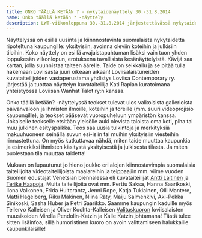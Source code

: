 ```yaml
---
title: ONKO TÄÄLLÄ KETÄÄN ? - nykytaidenäyttely 30.-31.8.2014
name: Onko täällä ketään ? -näyttely
description: LWT-viikonloppuna 30.-31.8.2014 järjestettävässä nykytaidenäyttelyssä on esillä uusinta ja kiinnnostavinta suomalaista nykytaidetta ripoteltuna kaupungille, LWT-koteihin ja julkisiin tiloihin.
---
```


Näyttelyssä on esillä uusinta ja kiinnnostavinta suomalaista nykytaidetta ripoteltuna kaupungille: yksityisiin, avoinna oleviin koteihin ja julkisiin tiloihin. Koko näyttely on esillä avajaistapahtuman lisäksi vain tuon yhden loppukesän viikonlopun, erotuksena tavallisista kesänäyttelyistä. Kävijä saa kartan, jolla suunnistaa taiteen äärelle. Taide on seikkailu ja se pitää tulla hakemaan Loviisasta juuri oikeaan aikaan! Loviisalaistuneiden kuvataiteilijoiden vastaperustama yhdistys Loviisa Contemporary ry. järjestää ja tuottaa näyttelyn kuvataiteilija Kati Rapian kuratoimana yhteistyössä Loviisan Wanhat Talot ry:n kanssa.

Onko täällä ketään? -näyttelyssä teokset tulevat ulos valkoisista gallerioista päivänvaloon ja ihmisten ilmoille, koteihin ja toreille (mm. suuri videoprojisio kaupungille), ja teokset pääsevät vuoropuheluun ympäristön kanssa. Jokaiselle teokselle etsitään yleisölle auki olevista taloista oma koti, piha tai muu julkinen esityspaikka. Teos saa uusia tulkintoja ja merkityksiä makuuhuoneen seinällä suvun esi-isiin tai muihin yksityisiin viesteihin rinnastettuna. On myös kutkuttavaa nähdä, miten taide muuttaa kaupunkia ja esimerkiksi ihmisten käsitystä yksityisestä ja julkisesta tilasta. Ja miten puolestaan tila muuttaa taidetta!

Mukaan on lupautunut jo hieno joukko eri alojen kiinnostavimpia suomalaisia taiteilijoita videotaiteilijoista maalareihin ja teippaajiin mm. viime vuoden Suomen edustajat  Venetsian biennalessa eli kuvataiteilijat [Antti Laitinen](http://www.anttilaitinen.com) ja [Terike Haapoja](http://www.terikehaapoja.net). Muita taiteilijoita ovat mm. Perttu Saksa, Hanna Saarikoski, Ilona Valkonen, Frida Hultcrantz, Jenni Rope, Katja Tukiainen, Olli Mantere, Matti Hagelberg, Riku Mäkinen, Niina Räty, Maiju Salmenkivi, Aki-Pekka Sinikoski, Sasha Huber ja Petri Saarikko. Saamme kaupungin kaduille myös Tellervo Kalleisen ja Oliver Kochta-Kalleisen [Valituskuoron](http://www.complaintschoir.org) loviisalaisten muusikoiden Mirella Pendolin-Katzin ja Kalle Katzin johtamana! Tästä tulee sitten lisäinfoa, sillä humoristinen kuoro on avoin valittamiseen halukkaille kaupunkilaisille!

